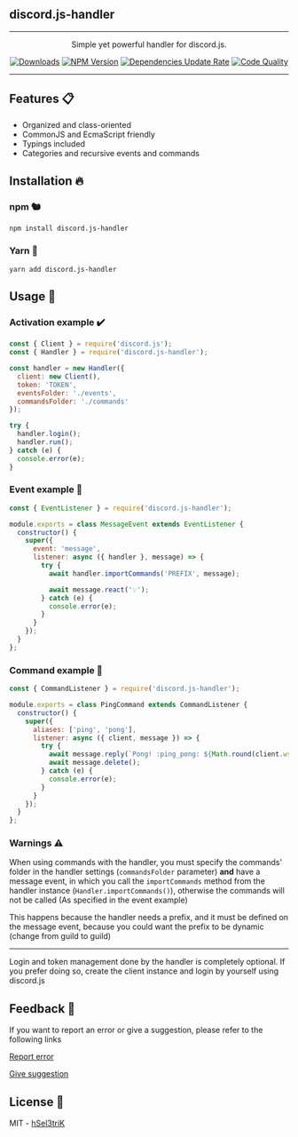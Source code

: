 ## discord.js-handler

---

<p align="center">
  <span>Simple yet powerful handler for discord.js.</span>
</p>

<p align="center">
  <a href="https://www.npmjs.org/package/discord.js-handler"><img src="https://img.shields.io/npm/dm/discord.js-handler.svg?color=blue" alt="Downloads"></a>
  <a href="https://www.npmjs.org/package/discord.js-handler"><img src="https://img.shields.io/npm/v/discord.js-handler.svg?color=orange" alt="NPM Version"></a>
  <a href="https://depfu.com/github/hSel3triK/discord.js-handler?project_id=11233"><img src="https://badges.depfu.com/badges/8dde868edf0ec39e974d9688eabbf2c9/overview.svg" alt="Dependencies Update Rate"></a>
  <a href="https://www.codacy.com/manual/hSel3triK/discord.js-handler?utm_source=github.com&amp;utm_medium=referral&amp;utm_content=hSel3triK/discord.js-handler&amp;utm_campaign=Badge_Grade"><img src="https://api.codacy.com/project/badge/Grade/cc7816940cc0458c82aae1054431d011" alt="Code Quality"></a>
</p>

---

## Features 📋

- Organized and class-oriented
- CommonJS and EcmaScript friendly
- Typings included
- Categories and recursive events and commands

## Installation 🔥

### npm 🐿️

```
npm install discord.js-handler
```

### Yarn 🧶

```
yarn add discord.js-handler
```

## Usage 🚀

### Activation example ✔️

```js
const { Client } = require('discord.js');
const { Handler } = require('discord.js-handler');

const handler = new Handler({
  client: new Client(),
  token: 'TOKEN',
  eventsFolder: './events',
  commandsFolder: './commands'
});

try {
  handler.login();
  handler.run();
} catch (e) {
  console.error(e);
}
```

### Event example 📡

```js
const { EventListener } = require('discord.js-handler');

module.exports = class MessageEvent extends EventListener {
  constructor() {
    super({
      event: 'message',
      listener: async ({ handler }, message) => {
        try {
          await handler.importCommands('PREFIX', message);

          await message.react('💡');
        } catch (e) {
          console.error(e);
        }
      }
    });
  }
};
```

### Command example 📡

```js
const { CommandListener } = require('discord.js-handler');

module.exports = class PingCommand extends CommandListener {
  constructor() {
    super({
      aliases: ['ping', 'pong'],
      listener: async ({ client, message }) => {
        try {
          await message.reply(`Pong! :ping_pong: ${Math.round(client.ws.ping)}ms`);
          await message.delete();
        } catch (e) {
          console.error(e);
        }
      }
    });
  }
};
```

### Warnings ⚠️

When using commands with the handler, you must specify the commands' folder in the handler settings (`commandsFolder` parameter) **and** have a message event, in which you call the `importCommands` method from the handler instance (`Handler.importCommands()`), otherwise the commands will not be called (As specified in the event example)

This happens because the handler needs a prefix, and it must be defined on the message event, because you could want the prefix to be dynamic (change from guild to guild)

---

Login and token management done by the handler is completely optional. If you prefer doing so, create the client instance and login by yourself using discord.js

## Feedback 👥

If you want to report an error or give a suggestion, please refer to the following links

[Report error](https://github.com/hSel3triK/discord.js-handler/issues/new?assignees=&labels=&template=bug_report.md&title=)

[Give suggestion](https://github.com/hSel3triK/discord.js-handler/issues/new?assignees=&labels=&template=feature_request.md&title=)

## License 📝

MIT - [hSel3triK](https://github.com/hSel3triK/)

